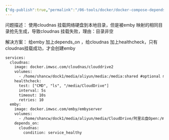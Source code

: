 ```yaml
---
{"dg-publish":true,"permalink":"/06-tools/docker/docker-compose-depends-on/","title":"docker compose 下通过depends on + health check 解决 挂载网盘目录被其他容器抢先生成目录","created":"2024-06-18T15:31:32.000+08:00","updated":"2024-06-18T15:31:32.000+08:00"}
---
```


问题描述：
使用cloudnas 挂载网络硬盘到本地目录，但是被emby 映射的相同目录抢先生成，导致cloudnas 挂载失败，理由：目录非空

解决方案：
给emby 加上depends_on ，给cloudnas 加上healthcheck，只有cloudnas挂载成功，才会创建emby

```xml
services:
  cloudnas:
    image: docker.imwsc.com/cloudnas/clouddrive2
    volumes:
      - /home/shancw/dock1/media/aliyun/media:/media:shared #optional media path of host
    healthcheck:
      test: ["CMD", "ls", "/media/CloudDrive"]
      interval: 5s
      timeout: 10s
      retries: 10
  emby:
    image: docker.imwsc.com/emby/embyserver
    volumes:
      - /home/shancw/dock1/media/aliyun/media/CloudDrive/阿里云盘Open:/media/aliyun
    depends_on:
      cloudnas:
        condition: service_healthy
```